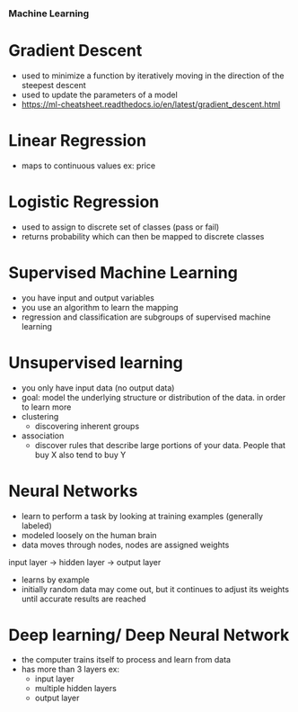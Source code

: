 ### Machine Learning

# Gradient Descent
  - used to minimize a function by iteratively moving in the direction of the steepest descent 
  - used to update the parameters of a model
  - https://ml-cheatsheet.readthedocs.io/en/latest/gradient_descent.html
# Linear Regression
  - maps to continuous values ex: price

# Logistic Regression
  - used to assign to discrete set of classes (pass or fail)
  - returns probability which can then be mapped to discrete classes

# Supervised Machine Learning
  - you have input and output variables
  - you use an algorithm to learn the mapping
  - regression and classification are subgroups of supervised machine learning

# Unsupervised learning
  - you only have input data (no output data)
  - goal: model the underlying structure or distribution of the data. in order to learn more
  - clustering
    * discovering inherent groups
  - association
    * discover rules that describe large portions of your data. People that buy X also tend to buy Y

# Neural Networks
  - learn to perform a task by looking at training examples (generally labeled)
  - modeled loosely on the human brain
  - data moves through nodes, nodes are assigned weights
   
  input layer -> hidden layer -> output layer

  - learns by example
  - initially random data may come out, but it continues to adjust its weights until accurate results are reached

# Deep learning/ Deep Neural Network
  - the computer trains itself to process and learn from data
  - has more than 3 layers ex:
    * input layer
    * multiple hidden layers
    * output layer
